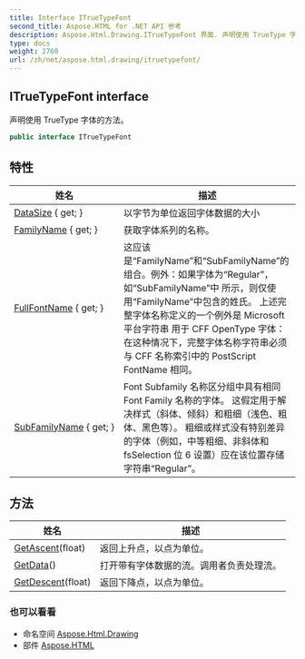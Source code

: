 ```yaml
---
title: Interface ITrueTypeFont
second_title: Aspose.HTML for .NET API 参考
description: Aspose.Html.Drawing.ITrueTypeFont 界面. 声明使用 TrueType 字体的方法
type: docs
weight: 2760
url: /zh/net/aspose.html.drawing/itruetypefont/
---
```

## ITrueTypeFont interface

声明使用 TrueType 字体的方法。

```csharp
public interface ITrueTypeFont
```

## 特性

| 姓名 | 描述 |
| --- | --- |
| [DataSize](../../aspose.html.drawing/itruetypefont/datasize/) { get; } | 以字节为单位返回字体数据的大小 |
| [FamilyName](../../aspose.html.drawing/itruetypefont/familyname/) { get; } | 获取字体系列的名称。 |
| [FullFontName](../../aspose.html.drawing/itruetypefont/fullfontname/) { get; } | 这应该是“FamilyName”和“SubFamilyName”的组合。例外：如果字体为“Regular”，如“SubFamilyName”中 所示，则仅使用“FamilyName”中包含的姓氏。 上述完整字体名称定义的一个例外是 Microsoft 平台字符串 用于 CFF OpenType 字体：在这种情况下，完整字体名称字符串必须与 CFF 名称索引中的 PostScript FontName 相同。 |
| [SubFamilyName](../../aspose.html.drawing/itruetypefont/subfamilyname/) { get; } | Font Subfamily 名称区分组中具有相同 Font Family 名称的字体。 这假定用于解决样式（斜体、倾斜）和粗细（浅色、粗体、黑色等）。 粗细或样式没有特别差异的字体（例如，中等粗细、非斜体和 fsSelection 位 6 设置）应在该位置存储字符串“Regular”。 |

## 方法

| 姓名 | 描述 |
| --- | --- |
| [GetAscent](../../aspose.html.drawing/itruetypefont/getascent/)(float) | 返回上升点，以点为单位。 |
| [GetData](../../aspose.html.drawing/itruetypefont/getdata/)() | 打开带有字体数据的流。调用者负责处理流。 |
| [GetDescent](../../aspose.html.drawing/itruetypefont/getdescent/)(float) | 返回下降点，以点为单位。 |

### 也可以看看

* 命名空间 [Aspose.Html.Drawing](../../aspose.html.drawing/)
* 部件 [Aspose.HTML](../../)


